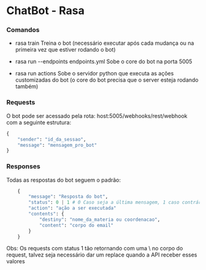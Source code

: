 # ChatBot - Rasa
### Comandos

- rasa train
Treina o bot (necessário executar após cada mudança ou na primeira vez que estiver rodando o bot)

- rasa run --endpoints endpoints.yml 
Sobe o core do bot na porta 5005

- rasa run actions
Sobe o servidor python que executa as ações customizadas do bot (o core do bot precisa que o server esteja rodando também)

### Requests

O bot pode ser acessado pela rota: host:5005/webhooks/rest/webhook com a seguinte estrutura:

```python
{
	"sender": "id_da_sessao",
	"message": "mensagem_pro_bot"
}
```

### Responses
Todas as respostas do bot seguem o padrão:
```python
    {
        "message": "Resposta do bot",
        "status": 0 | 1 # 0 Caso seja a última mensagem, 1 caso contrário
        "action": "ação a ser executada"
        "contents": {
            "destiny": "nome_da_materia ou coordenacao",
            "content": "corpo do email"
        }
    }
```
Obs: Os requests com status 1 tão retornando com uma \ no corpo do request, talvez seja necessário dar um replace quando a API receber esses valores
